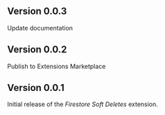 ## Version 0.0.3

Update documentation

## Version 0.0.2

Publish to Extensions Marketplace

## Version 0.0.1

Initial release of the _Firestore Soft Deletes_ extension.
